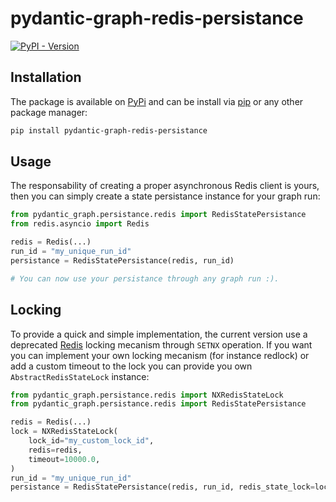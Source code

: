 # pydantic-graph-redis-persistance

[![PyPI - Version](https://img.shields.io/pypi/v/pydantic-graph-redis-persistance)](https://pypi.org/project/pydantic-graph-redis-persistance/)

## Installation

The package is available on [PyPi](https://pypi.org/project/pydantic-graph-persistance-redis/)
and can be install via [pip](https://pypi.org/project/pip/) or any
other package manager:

```bash
pip install pydantic-graph-redis-persistance
```

## Usage

The responsability of creating a proper asynchronous Redis client is yours,
then you can simply create a state persistance instance for your graph run:

```python
from pydantic_graph.persistance.redis import RedisStatePersistance
from redis.asyncio import Redis

redis = Redis(...)
run_id = "my_unique_run_id"
persistance = RedisStatePersistance(redis, run_id)

# You can now use your persistance through any graph run :).
```

## Locking

To provide a quick and simple implementation, the current version
use a deprecated [Redis](https://redis.io) locking mecanism through
`SETNX` operation. If you want you can implement your own locking
mecanism (for instance redlock) or add a custom timeout to the lock
you can provide you own `AbstractRedisStateLock` instance:

```python
from pydantic_graph.persistance.redis import NXRedisStateLock
from pydantic_graph.persistance.redis import RedisStatePersistance

redis = Redis(...)
lock = NXRedisStateLock(
    lock_id="my_custom_lock_id",
    redis=redis,
    timeout=10000.0,
)
run_id = "my_unique_run_id"
persistance = RedisStatePersistance(redis, run_id, redis_state_lock=lock)
```
